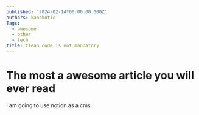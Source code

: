 ```yaml
---
published: '2024-02-14T00:00:00.000Z'
authors: kanekotic
Tags:
  - awesome
  - other
  - tech
title: Clean code is not mandatory
---
```


# **The most a awesome article you will ever read**


i am going to use notion as a cms


